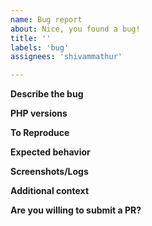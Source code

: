```yaml
---
name: Bug report
about: Nice, you found a bug!
title: ''
labels: 'bug'
assignees: 'shivammathur'

---
```


**Describe the bug**
<!-- Please describe the bug concisely. -->

**PHP versions**
<!-- Please mention the PHP versions your workflow uses. -->

**To Reproduce**
<!-- Please provide the relevant steps of your workflow `.yml` file. -->

**Expected behavior**
<!-- A clear and concise description of what you expected to happen. -->

**Screenshots/Logs**
<!-- If applicable, add screenshots or logs to help explain your problem. -->

**Additional context**
<!-- Add any other context about the problem here. -->

**Are you willing to submit a PR?**
<!-- We accept pull requests targeting the develop branch. -->
